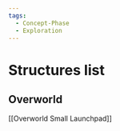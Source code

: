 ```yaml
---
tags:
  - Concept-Phase
  - Exploration
---
```


# Structures list
## Overworld
[[Overworld Small Launchpad]]